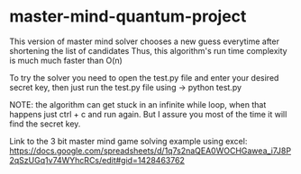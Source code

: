 # master-mind-quantum-project

This version of master mind solver chooses a new guess everytime after shortening the list of candidates
Thus, this algorithm's run time complexity is much much faster than O(n)

To try the solver you need to open the test.py file and enter your desired secret key, then just run the test.py file
using -> python test.py


NOTE: the algorithm can get stuck in an infinite while loop, when that happens just ctrl + c and run again. But I assure you
most of the time it will find the secret key.

Link to the 3 bit master mind game solving example using excel: https://docs.google.com/spreadsheets/d/1q7s2naQEA0WOCHGawea_i7J8P2qSzUGq1v74WYhcRCs/edit#gid=1428463762
